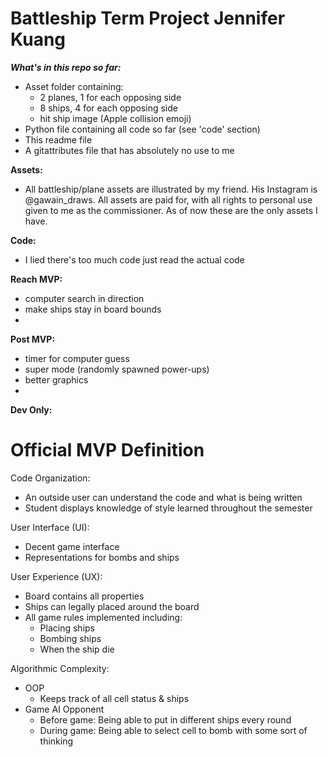 # Battleship Term Project Jennifer Kuang
 
***What's in this repo so far:***
- Asset folder containing:
    - 2 planes, 1 for each opposing side
    - 8 ships, 4 for each opposing side
    - hit ship image (Apple collision emoji)
- Python file containing all code so far (see 'code' section)
- This readme file
- A gitattributes file that has absolutely no use to me

**Assets:**
- All battleship/plane assets are illustrated by my friend. His Instagram is 
    @gawain_draws. All assets are paid for, with all rights to personal use 
    given to me as the commissioner. As of now these are the only assets I have.

**Code:**
- I lied there's too much code just read the actual code

**Reach MVP:**
- computer search in direction
- make ships stay in board bounds
- 

**Post MVP:**
- timer for computer guess
- super mode (randomly spawned power-ups)
- better graphics
- 

**Dev Only:**
# Official MVP Definition
Code Organization:
- An outside user can understand the code and what is being written
- Student displays knowledge of style learned throughout the semester

User Interface (UI): 
- Decent game interface
- Representations for bombs and ships

User Experience (UX):
- Board contains all properties
- Ships can legally placed around the board
- All game rules implemented including:
    - Placing ships
    - Bombing ships 
    - When the ship die

Algorithmic Complexity: 
- OOP 
    - Keeps track of all cell status & ships
- Game AI Opponent
    - Before game: Being able to put in different ships every round
    - During game: Being able to select cell to bomb with some sort of thinking 